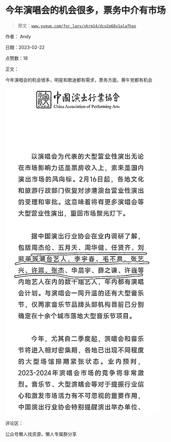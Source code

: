 # 今年演唱会的机会很多，票务中介有市场

> 原文：[`www.yuque.com/for_lazy/xkrm14/dco2p68v1alafhax`](https://www.yuque.com/for_lazy/xkrm14/dco2p68v1alafhax)



作者： Andy



日期：2023-02-22



点赞数：18



正文：



今年演唱会的机会很多，明星和歌迷都有需求，票务方面，黄牛党都有机会



![](img/a57e26802db210de6eca6d31986f9d10.png)  

评论区：



公众号懒人找资源，懒人专属群分享

</ne-p>